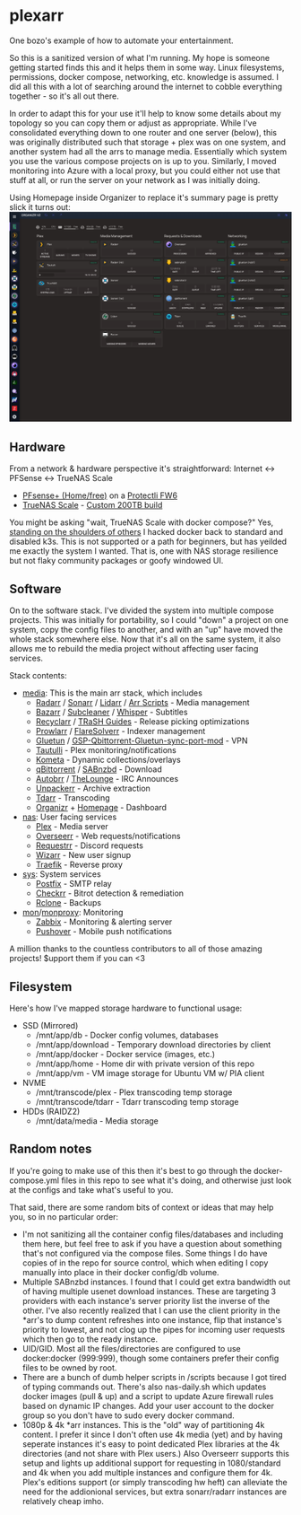 # plexarr
One bozo's example of how to automate your entertainment.

So this is a sanitized version of what I'm running. My hope is someone getting started finds this and it helps them in some way. Linux filesystems, permissions, docker compose, networking, etc. knowledge is assumed. I did all this with a lot of searching around the internet to cobble everything together - so it's all out there.

In order to adapt this for your use it'll help to know some details about my topology so you can copy them or adjust as appropriate. While I've consolidated everything down to one router and one server (below), this was originally distributed such that storage + plex was on one system, and another system had all the arrs to manage media. Essentially which system you use the various compose projects on is up to you. Similarly, I moved monitoring into Azure with a local proxy, but you could either not use that stuff at all, or run the server on your network as I was initially doing.

Using Homepage inside Organizer to replace it's summary page is pretty slick it turns out:
![Dashboard using Homepage in Organizr](./homepage_organizr.png?raw=true "Dashboard using Homepage in Organizr")

## Hardware
From a network & hardware perspective it's straightforward:
Internet <-> PFSense <-> TrueNAS Scale
- [PFsense+ (Home/free)](https://www.netgate.com/pfsense-plus-software/software-types) on a [Protectli FW6](https://protectli.com/vault-6-port/)
- [TrueNAS Scale](https://www.truenas.com/truenas-scale) - [Custom 200TB build](https://www.truenas.com/community/threads/hw-build-review-truenas-scale-plex.109434/#post-755881)

You might be asking "wait, TrueNAS Scale with docker compose?" Yes, [standing on the shoulders of others](https://static.xtremeownage.com/blog/2021/truenas-scale-use-vanilla-docker/#step-1-startup-scripts) I hacked docker back to standard and disabled k3s. This is not supported or a path for beginners, but has yeilded me exactly the system I wanted. That is, one with NAS storage resilience but not flaky community packages or goofy windowed UI.

## Software
On to the software stack. I've divided the system into multiple compose projects. This was initially for portability, so I could "down" a project on one system, copy the config files to another, and with an "up" have moved the whole stack somewhere else. Now that it's all on the same system, it also allows me to rebuild the media project without affecting user facing services.

Stack contents:
-  [media](https://github.com/tikibozo/plexarr/blob/main/media/docker-compose.yml): This is the main arr stack, which includes
    - [Radarr](https://radarr.video/) / [Sonarr](https://sonarr.tv/) / [Lidarr](https://lidarr.audio/) / [Arr Scripts](https://github.com/RandomNinjaAtk/arr-scripts) - Media management
    - [Bazarr](https://www.bazarr.media/) / [Subcleaner](https://github.com/KBlixt/subcleaner) / [Whisper](https://github.com/ahmetoner/whisper-asr-webservice) - Subtitles
    - [Recyclarr](https://github.com/recyclarr/recyclarr) / [TRaSH Guides](https://trash-guides.info/) - Release picking optimizations 
    - [Prowlarr](https://github.com/prowlarr/prowlarr) / [FlareSolverr](https://github.com/FlareSolverr/FlareSolverr) - Indexer management
    - [Gluetun](https://github.com/qdm12/gluetun) / [GSP-Qbittorrent-Gluetun-sync-port-mod](https://github.com/t-anc/GSP-Qbittorent-Gluetun-sync-port-mod) - VPN
    - [Tautulli](https://tautulli.com/) - Plex monitoring/notifications
    - [Kometa](https://kometa.wiki/en/latest/) - Dynamic collections/overlays
    - [qBittorrent](https://www.qbittorrent.org/) / [SABnzbd](https://sabnzbd.org/) - Download
    - [Autobrr](https://autobrr.com/) / [TheLounge](https://thelounge.chat/) - IRC Announces
    - [Unpackerr](https://github.com/Unpackerr/unpackerr) - Archive extraction
    - [Tdarr](https://home.tdarr.io/) - Transcoding
    - [Organizr](https://github.com/causefx/Organizr) + [Homepage](https://github.com/benphelps/homepage) - Dashboard
- [nas](https://github.com/tikibozo/plexarr/blob/main/nas/docker-compose.yml): User facing services
    - [Plex](https://plex.tv) - Media server
    - [Overseerr](https://overseerr.dev/) - Web requests/notifications
    - [Requestrr](https://github.com/thomst08/requestrr) - Discord requests
    - [Wizarr](https://github.com/Wizarrrr/wizarr) - New user signup
    - [Traefik](https://github.com/traefik/traefik)  - Reverse proxy
- [sys](https://github.com/tikibozo/plexarr/blob/main/sys/docker-compose.yml): System services
    - [Postfix](https://github.com/loganmarchione/docker-postfixrelay) - SMTP relay
    - [Checkrr](https://github.com/aetaric/checkrr) - Bitrot detection & remediation 
    - [Rclone](https://rclone.org/) - Backups
- [mon](https://github.com/tikibozo/plexarr/blob/main/mon/docker-compose.yml)/[monproxy](https://github.com/tikibozo/plexarr/blob/main/monproxy/docker-compose.yml): Monitoring
    - [Zabbix](https://www.zabbix.com/) - Monitoring & alerting server
    - [Pushover](https://pushover.net/) - Mobile push notifications

A million thanks to the countless contributors to all of those amazing projects! $upport them if you can <3

## Filesystem
Here's how I've mapped storage hardware to functional usage:
- SSD (Mirrored)
    - /mnt/app/db - Docker config volumes, databases
    - /mnt/app/download - Temporary download directories by client
    - /mnt/app/docker - Docker service (images, etc.)
    - /mnt/app/home - Home dir with private version of this repo
    - /mnt/app/vm - VM image storage for Ubuntu VM w/ PIA client
- NVME
    - /mnt/transcode/plex - Plex transcoding temp storage
    - /mnt/transcode/tdarr - Tdarr transcoding temp storage
- HDDs (RAIDZ2)
    - /mnt/data/media - Media storage

## Random notes
If you're going to make use of this then it's best to go through the docker-compose.yml files in this repo to see what it's doing, and otherwise just look at the configs and take what's useful to you.

That said, there are some random bits of context or ideas that may help you, so in no particular order:
- I'm not sanitizing all the container config files/databases and including them here, but feel free to ask if you have a question about something that's not configured via the compose files. Some things I do have copies of in the repo for source control, which when editing I copy manually into place in their docker config/db volume. 
- Multiple SABnzbd instances. I found that I could get extra bandwidth out of having multiple usenet download instances. These are targeting 3 providers with each instance's server priority list the inverse of the other. I've also recently realized that I can use the client priority in the *arr's to dump content refreshes into one instance, flip that instance's priority to lowest, and not clog up the pipes for incoming user requests which then go to the ready instance.
- UID/GID. Most all the files/directories are configured to use docker:docker (999:999), though some containers prefer their config files to be owned by root.
- There are a bunch of dumb helper scripts in /scripts because I got tired of typing commands out. There's also nas-daily.sh which updates docker images (pull & up) and a script to update Azure firewall rules based on dynamic IP changes. Add your user account to the docker group so you don't have to sudo every docker command.
- 1080p & 4k *arr instances. This is the "old" way of partitioning 4k content. I prefer it since I don't often use 4k media (yet) and by having seperate instances it's easy to point dedicated Plex libraries at the 4k directories (and not share with Plex users.) Also Overseerr supports this setup and lights up additional support for requesting in 1080/standard and 4k when you add multiple instances and configure them for 4k. Plex's editions support (or simply transcoding hw heft) can alleviate the need for the addionional services, but extra sonarr/radarr instances are relatively cheap imho.
